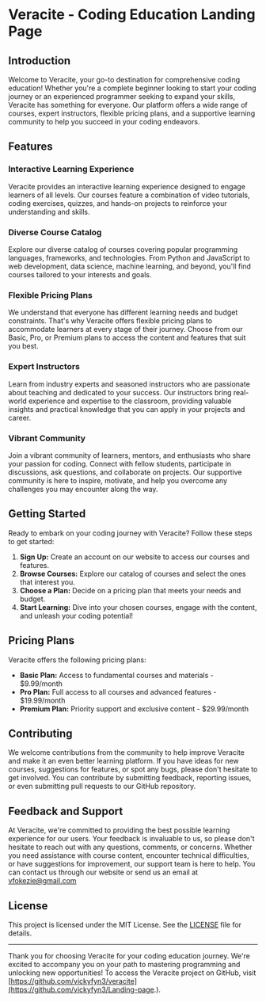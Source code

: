 # Veracite - Coding Education Landing Page

## Introduction

Welcome to Veracite, your go-to destination for comprehensive coding education! Whether you're a complete beginner looking to start your coding journey or an experienced programmer seeking to expand your skills, Veracite has something for everyone. Our platform offers a wide range of courses, expert instructors, flexible pricing plans, and a supportive learning community to help you succeed in your coding endeavors.

## Features

### Interactive Learning Experience

Veracite provides an interactive learning experience designed to engage learners of all levels. Our courses feature a combination of video tutorials, coding exercises, quizzes, and hands-on projects to reinforce your understanding and skills.

### Diverse Course Catalog

Explore our diverse catalog of courses covering popular programming languages, frameworks, and technologies. From Python and JavaScript to web development, data science, machine learning, and beyond, you'll find courses tailored to your interests and goals.

### Flexible Pricing Plans

We understand that everyone has different learning needs and budget constraints. That's why Veracite offers flexible pricing plans to accommodate learners at every stage of their journey. Choose from our Basic, Pro, or Premium plans to access the content and features that suit you best.

### Expert Instructors

Learn from industry experts and seasoned instructors who are passionate about teaching and dedicated to your success. Our instructors bring real-world experience and expertise to the classroom, providing valuable insights and practical knowledge that you can apply in your projects and career.

### Vibrant Community

Join a vibrant community of learners, mentors, and enthusiasts who share your passion for coding. Connect with fellow students, participate in discussions, ask questions, and collaborate on projects. Our supportive community is here to inspire, motivate, and help you overcome any challenges you may encounter along the way.

## Getting Started

Ready to embark on your coding journey with Veracite? Follow these steps to get started:

1. **Sign Up:** Create an account on our website to access our courses and features.
2. **Browse Courses:** Explore our catalog of courses and select the ones that interest you.
3. **Choose a Plan:** Decide on a pricing plan that meets your needs and budget.
4. **Start Learning:** Dive into your chosen courses, engage with the content, and unleash your coding potential!

## Pricing Plans

Veracite offers the following pricing plans:

- **Basic Plan:** Access to fundamental courses and materials - $9.99/month
- **Pro Plan:** Full access to all courses and advanced features - $19.99/month
- **Premium Plan:** Priority support and exclusive content - $29.99/month

## Contributing

We welcome contributions from the community to help improve Veracite and make it an even better learning platform. If you have ideas for new courses, suggestions for features, or spot any bugs, please don't hesitate to get involved. You can contribute by submitting feedback, reporting issues, or even submitting pull requests to our GitHub repository.

## Feedback and Support

At Veracite, we're committed to providing the best possible learning experience for our users. Your feedback is invaluable to us, so please don't hesitate to reach out with any questions, comments, or concerns. Whether you need assistance with course content, encounter technical difficulties, or have suggestions for improvement, our support team is here to help. You can contact us through our website or send us an email at vfokezie@gmail.com

## License

This project is licensed under the MIT License. See the [LICENSE](LICENSE) file for details.

---

Thank you for choosing Veracite for your coding education journey. We're excited to accompany you on your path to mastering programming and unlocking new opportunities!
To access the Veracite project on GitHub, visit [https://github.com/vickyfyn3/veracite](https://github.com/vickyfyn3/Landing-page.).
